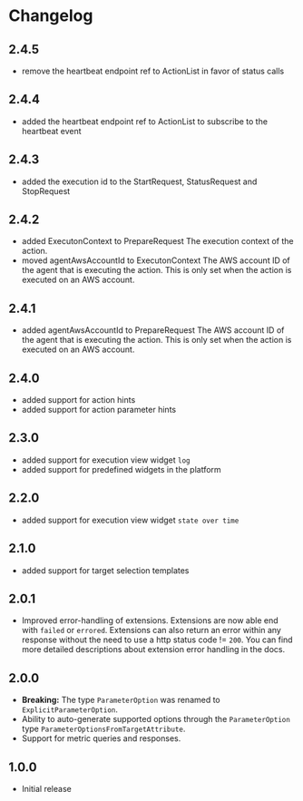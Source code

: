 # Changelog

## 2.4.5

- remove the heartbeat endpoint ref to ActionList in favor of status calls

## 2.4.4

- added the heartbeat endpoint ref to ActionList to subscribe to the heartbeat event

## 2.4.3

- added the execution id to the StartRequest, StatusRequest and StopRequest

## 2.4.2

- added ExecutonContext to PrepareRequest
  The execution context of the action.
- moved agentAwsAccountId to ExecutonContext
  The AWS account ID of the agent that is executing the action.
  This is only set when the action is executed on an AWS
  account.

## 2.4.1
- added agentAwsAccountId to PrepareRequest
  The AWS account ID of the agent that is executing the action.
  This is only set when the action is executed on an AWS
  account.

## 2.4.0

- added support for action hints
- added support for action parameter hints

## 2.3.0

- added support for execution view widget `log`
- added support for predefined widgets in the platform

## 2.2.0

- added support for execution view widget `state over time`

## 2.1.0

 - added support for target selection templates

## 2.0.1

 - Improved error-handling of extensions. Extensions are now able end with `failed` or `errored`. Extensions can also return an error within any response without
  the need to use a http status code != `200`. You can find more detailed descriptions about extension error handling in the docs.

## 2.0.0

 - **Breaking:** The type `ParameterOption` was renamed to `ExplicitParameterOption`.
 - Ability to auto-generate supported options through the `ParameterOption` type `ParameterOptionsFromTargetAttribute`.
 - Support for metric queries and responses.

## 1.0.0

 - Initial release
